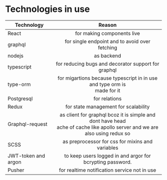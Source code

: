# Technologies in use
| Technology     | Reason                                                         |
| ---------------|:--------------------------------------------------------------:|
| React          | for making components live                                     | 
| graphql        | for single endpoint and to avoid over fetching                 |   
| nodejs         | as backend                                                     |  
|typescript      | for reducing bugs and decorator support for graphql            |     
|type-orm        | for migartions because typescript in in use and type orm is<br>made for it| 
|Postgresql      | for relations |
|Redux           | for state management for scalability|
|Graphql-request | as client for graphql bcoz it is simple and dont have head <br>ache of cache like apollo server and we are also using redux so|
|SCSS            | as preprocessor for css for mixins and variables|
|JWT-token and argon| to keep users logged in and argor for bcrypting password.|
|Pusher          |for realtime notification service not in use|
